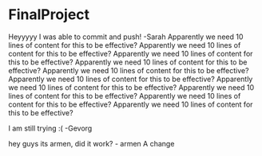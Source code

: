 # FinalProject


Heyyyyy
I was able to commit and push! -Sarah
Apparently we need 10 lines of content for this to be effective?
Apparently we need 10 lines of content for this to be effective?
Apparently we need 10 lines of content for this to be effective?
Apparently we need 10 lines of content for this to be effective?
Apparently we need 10 lines of content for this to be effective?
Apparently we need 10 lines of content for this to be effective?
Apparently we need 10 lines of content for this to be effective?
Apparently we need 10 lines of content for this to be effective?
Apparently we need 10 lines of content for this to be effective?
Apparently we need 10 lines of content for this to be effective?

I am still trying :( -Gevorg


hey guys its armen, did it work? - armen 
A change